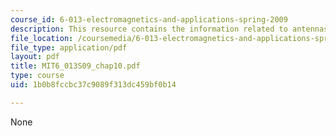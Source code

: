 ```yaml
---
course_id: 6-013-electromagnetics-and-applications-spring-2009
description: This resource contains the information related to antennas and radiation.
file_location: /coursemedia/6-013-electromagnetics-and-applications-spring-2009/1b0b8fccbc37c9089f313dc459bf0b14_MIT6_013S09_chap10.pdf
file_type: application/pdf
layout: pdf
title: MIT6_013S09_chap10.pdf
type: course
uid: 1b0b8fccbc37c9089f313dc459bf0b14

---
```

None